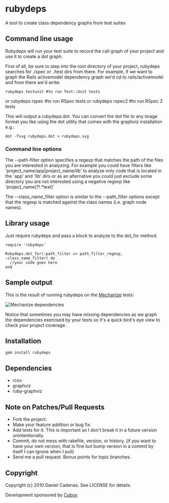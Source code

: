 rubydeps
========

A tool to create class dependency graphs from test suites

Command line usage
------------------


Rubydeps will run your test suite to record the call graph of your project and use it to create a dot graph.

First of all, be sure to step into the root directory of your project, rubydeps searches for ./spec or ./test dirs from there.
For example, if we want to graph the Rails activemodel dependency graph we'd cd to rails/activemodel and from there we'd write:

    rubydeps testunit #to run Test::Unit tests
or
    rubydeps rspec #to run RSpec tests
or
    rubydeps rspec2 #to run RSpec 2 tests

This will output a rubydeps.dot. You can convert the dot file to any image format you like using the dot utility that comes with the graphviz installation e.g.:

    dot -Tsvg rubydeps.dot > rubydeps.svg

### Command line options

The --path-filter option specifies a regexp that matches the path of the files you are interested in analyzing. For example you could have filters like 'project_name/app|project_name/lib' to analyze only code that is located in the 'app' and 'lib' dirs or as an alternative you could just exclude some directory you are not interested using a negative regexp like 'project_name(?!.*test)'

The --class_name_filter option is similar to the --path_filter options except that the regexp is matched against the class names (i.e. graph node names).

Library usage
-------------

Just require rubydeps and pass a block to analyze to the dot_for method.

    require 'rubydeps'

    Rubydeps.dot_for(:path_filter => path_filter_regexp, :class_name_filter) do
      //your code goes here
    end

Sample output
-------------

This is the result of running rubydeps on the [Mechanize](http://github.com/tenderlove/mechanize) tests:

![Mechanize dependencies](https://github.com/dcadenas/rubydeps/raw/master/mechanize-deps.png)

Notice that sometimes you may have missing dependencies as we graph the dependencies exercised by your tests so it's a quick bird's eye view to check your project coverage.

Installation
------------

    gem install rubydeps

Dependencies
------------

* rcov
* graphviz
* ruby-graphviz

Note on Patches/Pull Requests
-----------------------------

* Fork the project.
* Make your feature addition or bug fix.
* Add tests for it. This is important so I don't break it in a
  future version unintentionally.
* Commit, do not mess with rakefile, version, or history.
  (if you want to have your own version, that is fine but bump version in a commit by itself I can ignore when I pull)
* Send me a pull request. Bonus points for topic branches.

Copyright
---------

Copyright (c) 2010 Daniel Cadenas. See LICENSE for details.

Development sponsored by [Cubox](http://www.cuboxsa.com)
